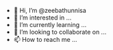 - 👋 Hi, I’m @zeebathunnisa
- 👀 I’m interested in ...
- 🌱 I’m currently learning ...
- 💞️ I’m looking to collaborate on ...
- 📫 How to reach me ...

<!---
zeebathunnisa/zeebathunnisa is a ✨ special ✨ repository because its `README.md` (this file) appears on your GitHub profile.
You can click the Preview link to take a look at your changes.
--->
